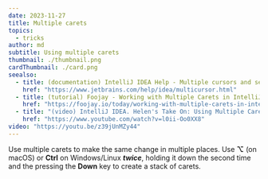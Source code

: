 ```yaml
---
date: 2023-11-27
title: Multiple carets
topics:
  - tricks
author: md
subtitle: Using multiple carets
thumbnail: ./thumbnail.png
cardThumbnail: ./card.png
seealso:
  - title: (documentation) IntelliJ IDEA Help - Multiple cursors and selection ranges
    href: "https://www.jetbrains.com/help/idea/multicursor.html"
  - title: (tutorial) Foojay - Working with Multiple Carets in IntelliJ IDEA
    href: "https://foojay.io/today/working-with-multiple-carets-in-intellij-idea/"
  - title: "(video) IntelliJ IDEA. Helen's Take On: Using Multiple Carets"
    href: "https://www.youtube.com/watch?v=l0ii-Oo0XX8"
video: "https://youtu.be/z39jUnMZy44"
---
```


Use multiple carets to make the same change in multiple places. Use **⌥** (on macOS) or **Ctrl** on Windows/Linux **_twice_**, holding it down the second time and the pressing the **Down** key to create a stack of carets.
